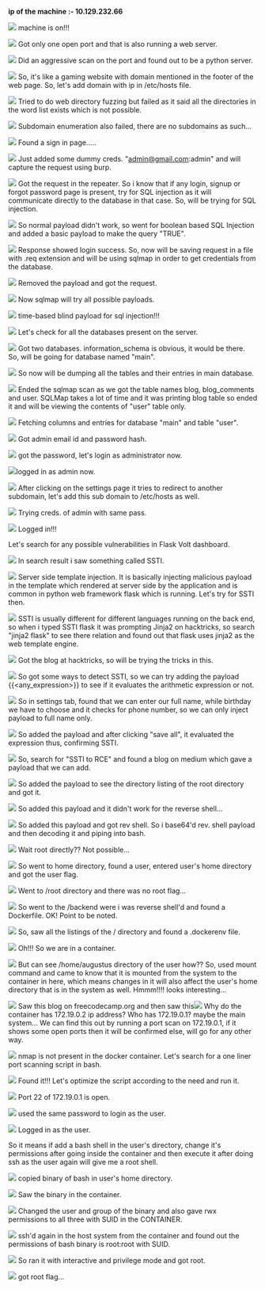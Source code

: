 **ip of the machine :- 10.129.232.66**

![](attachment/72aa44e5a6a2c99d27ef04e56544af15.png)
machine is on!!!

![](attachment/c12fcf47aced1f3404c496fc6025d59b.png)
Got only one open port and that is also running a web server.

![](attachment/fd2c163b0a630937b1ea8b1bdd633828.png)
Did an aggressive scan on the port and found out to be a python server.

![](attachment/9e8310defe6a64b4353c989c9d5e5b16.png)
So, it's like a gaming website with domain mentioned in the footer of the web page. So, let's add domain with ip in /etc/hosts file.

![](attachment/e8f211aea1380f5d29979ad408ad0033.png)
Tried to do web directory fuzzing but failed as it said all the directories in the word list exists which is not possible.

![](attachment/31d08631f9b1ffbc291fc3e5486956dd.png)
Subdomain enumeration also failed, there are no subdomains as such...

![](attachment/230bea275544a13dd92ae5df7188aa49.png)
Found a sign in page.....

![](attachment/d6a88d67255d57a4760d184ab97c227e.png)
Just added some dummy creds. "admin@gmail.com:admin" and will capture the request using burp.

![](attachment/c5f4ebfd5f03fee0447da1f0cdc335c7.png)
Got the request in the repeater. So i know that if any login, signup or forgot password page is present, try for SQL injection as it will communicate directly to the database in that case. So, will be trying for SQL injection.

![](attachment/bf1be7f7580f026e32bd3b504ccbb6e5.png)
So normal payload didn't work, so went for boolean based SQL Injection and added a basic payload to make the query "TRUE".

![](attachment/7294fc82b3a604c3bd86ddf7b36d0fe9.png)
Response showed login success. So, now will be saving request in a file with .req extension and will be using sqlmap in order to get credentials from the database.

![](attachment/22e7187e96b84668ea057508f9277f93.png)
Removed the payload and got the request.

![](attachment/74437ccb84fc0ede0741767d36d04da5.png)
Now sqlmap will try all possible payloads.

![](attachment/e13ffbacc24f35d6dfdf1dd466da21d3.png)
time-based blind payload for sql injection!!!

![](attachment/ba572afa0042dc81428a08cd017c9283.png)
Let's check for all the databases present on the server.

![](attachment/eb5cd2956aa5c80bc3c403f519d81e97.png)
Got two databases. information_schema is obvious, it would be there. So, will be going for database named "main".

![](attachment/99680d5dcf6771249f49accb75f25a8a.png)
So now will be dumping all the tables and their entries in main database.

![](attachment/6ddaeb42aecab6d5ead8099845b8f9fd.png)
Ended the sqlmap scan as we got the table names blog, blog_comments and user. SQLMap takes a lot of time and it was printing blog table so ended it and will be viewing the contents of "user" table only.

![](attachment/7d3565badc80cb5a994a64eb1c72a4b1.png)
Fetching columns and entries for database "main" and table "user".

![](attachment/8b622438fb60b2f7bca9c115c5e081fc.png)
Got admin email id and password hash.

![](attachment/dbb9204a7c7c0ffb5651a242895b03ae.png)
got the password, let's login as administrator now.

![](attachment/c3b51fdb57b876418b06f72b2a0ed2b8.png)logged in as admin now.

![](attachment/d66cb3c306b3f34eaf7d04b6cabd35dd.png)
After clicking on the settings page it tries to redirect to another subdomain, let's add this sub domain to /etc/hosts as well.

![](attachment/10130cf040537c5d427d2e6ad04419f9.png)
Trying creds. of admin with same pass.

![](attachment/4c4cead580bcc144327ed667816f2ee3.png)
Logged in!!!

Let's search for any possible vulnerabilities in Flask Volt dashboard.

![](attachment/4276ae1913f3a8292f762289bbba1f72.png)
In search result i saw something called SSTI.

![](attachment/88d5efbaa645f4c74e0835201f847f70.png)
Server side template injection. It is basically injecting malicious payload in the template which rendered at server side by the application and is common in python web framework flask which is running. Let's try for SSTI then.

![](attachment/c07e2983c1cacc41ae04d79793374e6c.png)
SSTI is usually different for different languages running on the back end, so when i typed SSTI flask it was prompting Jinja2 on hacktricks, so search "jinja2 flask" to see there relation and found out that flask uses jinja2 as the web template engine.

![](attachment/6261d2685853737428a07d3f5480e154.png)
Got the blog at hacktricks, so will be trying the tricks in this.

![](attachment/831195034222312a8f65e80599d39d6a.png)
So got some ways to detect SSTI, so we can try adding  the payload {{<any_expression>}} to see if it evaluates the arithmetic expression or not.

![](attachment/d492eaa0e3c0327a4fbf46798e6dafd3.png)
So in settings tab, found that we can enter our full name, while birthday we have to choose and it checks for phone number, so we can only inject payload to full name only.

![](attachment/175ac8a72d0b1f96c912ec5b182eff8d.png)
So added the payload and after clicking "save all", it evaluated the expression thus, confirming SSTI.

![](attachment/696e1c99a60c5b238cfa7e0beb30bd11.png)
So, search for "SSTI to RCE" and found a blog on medium which gave a payload that we can add.

![](attachment/0961a7dec946d8a9c6e68bbfa2d7d54f.png)
So added the payload to see the directory listing of the root directory and got it.

![](attachment/1bdda98757ff33dee0fcfeb35b6ba60a.png)
So added this payload and it didn't work for the reverse shell...

![](attachment/fbe59ce52ea3c2584bf73a68df4f4733.png)
So added this payload and got rev shell. So i base64'd rev. shell payload and then decoding it and piping into bash.

![](attachment/e837c2c2df6a63f8468cfee2a486e6ef.png)
Wait root directly?? Not possible...

![](attachment/5d301cf4b6cf678fbc8bcfbabfe3fbfb.png)
So went to home directory, found a user, entered user's home directory and got the user flag.

![](attachment/3ebbc23ab03f8b740a3762cc03d21352.png)
Went to /root directory and there was no root flag...

![](attachment/3ecbde31bf5ccd0d18a0c16ed17d3f80.png)
So went to the /backend were i was reverse shell'd and found a Dockerfile. OK! Point to be noted.

![](attachment/d82620457e08fbbbacf51b510d1157d3.png)
So, saw all the listings of the / directory and found a .dockerenv file.

![](attachment/4217a706d365eeff18f2d88ef181a86d.png)
Oh!!! So we are in a container.

![](attachment/2eebccad9d1230fb35eafefd618f0440.png)
But can see /home/augustus directory of the user how?? So, used mount command and came to know that it is mounted from the system to the container in here, which means changes in it will also affect the user's home directory that is in the system as well. Hmmm!!!! looks interesting...

![](attachment/9ec41bebeed8044b3722c03d014ba225.png)
Saw this blog on freecodecamp.org and then saw this![](attachment/b5058cb40848c3699f46573f6c499402.png)
Why do the container has 172.19.0.2 ip address? Who has 172.19.0.1? maybe the main system... We can find this out by running a port scan on 172.19.0.1, if it shows some open ports then it will be confirmed else, will go for any other way.

![](attachment/fb543f73f82e6d5b72fbcc0d486e5136.png)
nmap is not present in the docker container. Let's search for a one liner port scanning script in bash.

![](attachment/0b22cc51da99ad10784074043a5b6664.png)
Found it!!! Let's optimize the script according to the need and run it.

![](attachment/b28dfc23f92fde5ee1b9f5510497f788.png)
Port 22 of 172.19.0.1 is open.

![](attachment/0c00139548f2bb80e938167394038bb6.png)
used the same password to login as the user.

![](attachment/b3783989e7d46171a1dd3303690f1e24.png)
Logged in as the user.

So it means if add a bash shell in the user's directory, change it's permissions after going inside the container and then execute it after doing ssh as the user again will give me a root shell.

![](attachment/1ae9af427f98e22f5a57faafd9b1dc48.png)
copied binary of bash in user's home directory.

![](attachment/b50b8f1cb404bb3e55e7a4e405e9605d.png)
Saw the binary in the container.

![](attachment/c2951ffee67b8de7de479ddd3e875b98.png)
Changed the user and group of the binary and also gave rwx permissions to all three with SUID in the CONTAINER.

![](attachment/1849f2f98f92887fc3a3d510d62ecce9.png)
ssh'd again in the host system from the container and found out the permissions of bash binary is root:root with SUID.

![](attachment/1a2d6aeaafa7c2cc42b55cdd18077b08.png)
So ran it with interactive and privilege mode and got root.

![](attachment/9b8adebac8292b9f855f63bc4f48747e.png)
got root flag...